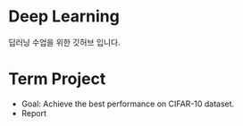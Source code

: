 # Deep Learning
딥러닝 수업을 위한 깃허브 입니다.

# Term Project
- Goal: Achieve the best performance on CIFAR-10 dataset.
- Report
